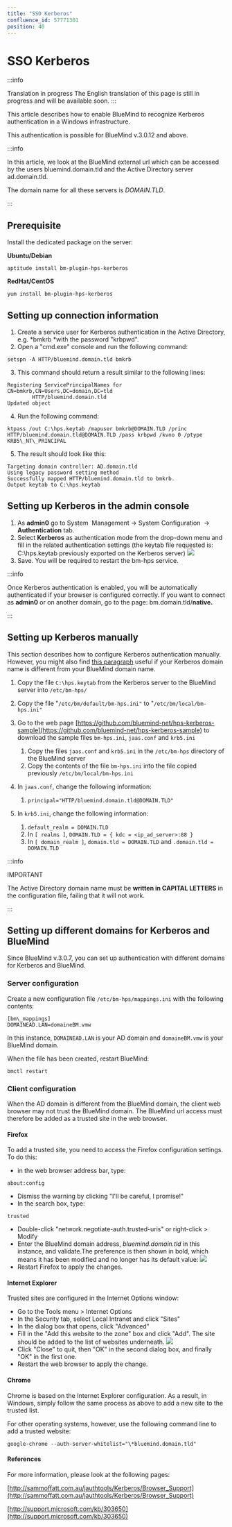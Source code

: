 ```yaml
---
title: "SSO Kerberos"
confluence_id: 57771301
position: 40
---
```

# SSO Kerberos


:::info

Translation in progress
The English translation of this page is still in progress and will be available soon.
:::

This article describes how to enable BlueMind to recognize Kerberos authentication in a Windows infrastructure.

This authentication is possible for BlueMind v.3.0.12 and above.


:::info

In this article, we look at the BlueMind external url which can be accessed by the users bluemind.domain.tld and the Active Directory server ad.domain.tld.

The domain name for all these servers is *DOMAIN.TLD*.

:::


## Prerequisite

Install the dedicated package on the server:


**Ubuntu/Debian**

```
aptitude install bm-plugin-hps-kerberos
```

**RedHat/CentOS**

```
yum install bm-plugin-hps-kerberos
```

## Setting up connection information

1. Create a service user for Kerberos authentication in the Active Directory, e.g. *bmkrb *with the password "krbpwd".
2. Open a "cmd.exe" console and run the following command:

```
setspn -A HTTP/bluemind.domain.tld bmkrb
```

3. This command should return a result similar to the following lines: 

```
Registering ServicePrincipalNames for CN=bmkrb,CN=Users,DC=domain,DC=tld
		HTTP/bluemind.domain.tld
Updated object
```

4. Run the following command:

```
ktpass /out C:\hps.keytab /mapuser bmkrb@DOMAIN.TLD /princ HTTP/bluemind.domain.tld@DOMAIN.TLD /pass krbpwd /kvno 0 /ptype KRB5\_NT\_PRINCIPAL
```

5. The result should look like this:

```
Targeting domain controller: AD.domain.tld
Using legacy password setting method
Successfully mapped HTTP/bluemind.domain.tld to bmkrb.
Output keytab to C:\hps.keytab
```

## Setting up Kerberos in the admin console

1. As **admin0** go to System  Management -> System Configuration  -> **Authentication** tab.
2. Select **Kerberos** as authentication mode from the drop-down menu and fill in the related authentication settings (the keytab file requested is: C:\hps.keytab previously exported on the Kerberos server)
   ![](../../attachments/57771301/57771305.png)
3. Save. You will be required to restart the bm-hps service.


:::info

Once Kerberos authentication is enabled, you will be automatically authenticated if your browser is configured correctly. If you want to connect as **admin0** or on another domain, go to the page: bm.domain.tld/**native.**

:::

## Setting up Kerberos manually

This section describes how to configure Kerberos authentication manually. However, you might also find [this paragraph](#configuration-client) useful if your Kerberos domain name is different from your BlueMind domain name.

1. Copy the file `C:\hps.keytab` from the Kerberos server to the BlueMind server into `/etc/bm-hps/`
2. Copy the file "`/etc/bm/default/bm-hps.ini"` to "`/etc/bm/local/bm-hps.ini"`
3. Go to the web page [https://github.com/bluemind-net/hps-kerberos-sample](https://github.com/bluemind-net/hps-kerberos-sample) to download the sample files `bm-hps.ini`, `jaas.conf` and `krb5.ini`
    1. Copy the files `jaas.conf` and `krb5.ini` in the `/etc/bm-hps` directory of the BlueMind server
    2. Copy the contents of the file `bm-hps.ini` into the file copied previously `/etc/bm/local/bm-hps.ini`

4. In `jaas.conf`, change the following information:
    1. `principal="HTTP/bluemind.domain.tld@DOMAIN.TLD"`
5. In `krb5.ini`, change the following information:
    1. `default_realm = DOMAIN.TLD`
    2. In `[ realms ]`, `DOMAIN.TLD = { kdc = <ip_ad_server>:88 }`
    3. In `[ domain_realm ]`, `domain.tld = DOMAIN.TLD` and `.domain.tld = DOMAIN.TLD`


:::info

IMPORTANT

The Active Directory domain name must be **written in CAPITAL LETTERS** in the configuration file, failing that it will not work.

:::

## Setting up different domains for Kerberos and BlueMind

Since BlueMind v.3.0.7, you can set up authentication with different domains for Kerberos and BlueMind.

### Server configuration 

Create a new configuration file `/etc/bm-hps/mappings.ini` with the following contents:


```
[bm\_mappings]
DOMAINEAD.LAN=domaineBM.vmw
```


In this instance, `DOMAINEAD.LAN` is your AD domain and `domaineBM.vmw` is your BlueMind domain.

When the file has been created, restart BlueMind:

```
bmctl restart
```

### Client configuration

When the AD domain is different from the BlueMind domain, the client web browser may not trust the BlueMind domain. The BlueMind url access must therefore be added as a trusted site in the web browser.

#### Firefox

To add a trusted site, you need to access the Firefox configuration settings. To do this:

- in the web browser address bar, type:

```
about:config
```

- Dismiss the warning by clicking "I'll be careful, I promise!"
- In the search box, type:

```
trusted
```

- Double-click "network.negotiate-auth.trusted-uris" or right-click > Modify
- Enter the BlueMind domain address, *bluemind.domain.tld* in this instance, and validate.The preference is then shown in bold, which means it has been modified and no longer has its default value:
  ![](../../attachments/57771301/57771304.png)
- Restart Firefox to apply the changes.

#### Internet Explorer

Trusted sites are configured in the Internet Options window:

- Go to the Tools menu > Internet Options 
- In the Security tab, select Local Intranet and click "Sites"
- In the dialog box that opens, click "Advanced" 
- Fill in the "Add this website to the zone" box and click "Add". The site should be added to the list of websites underneath.
  ![](../../attachments/57771301/57771302.png)
- Click "Close" to quit, then "OK" in the second dialog box, and finally "OK" in the first one.
- Restart the web browser to apply the change.


#### Chrome

Chrome is based on the Internet Explorer configuration. As a result, in Windows, simply follow the same process as above to add a new site to the trusted list.

For other operating systems, however, use the following command line to add a trusted website:

```
google-chrome --auth-server-whitelist="\*bluemind.domain.tld"

```

#### References

For more information, please look at the following pages:

[http://sammoffatt.com.au/jauthtools/Kerberos/Browser_Support](http://sammoffatt.com.au/jauthtools/Kerberos/Browser_Support)

[http://support.microsoft.com/kb/303650](http://support.microsoft.com/kb/303650)



